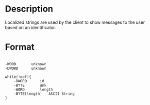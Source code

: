 # Description #

Localized strings are used by the client to show messages to the user based on an identificator.

# Format #

```

-WORD 		unknown
-DWORD		unknown

while(!eof){
	-DWORD 		id
	-BYTE		unk
	-WORD		length
	-BYTE[length]	ASCII String
}

```